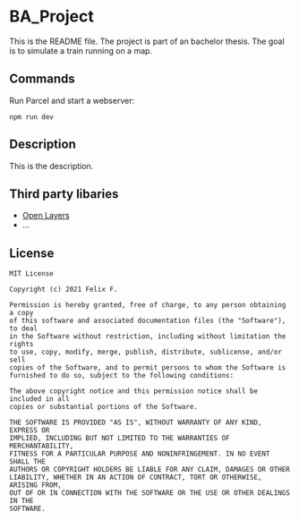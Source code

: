 # BA_Project

This is the README file. The project is part of an bachelor thesis. The goal is to simulate a train running on a map.

## Commands

Run Parcel and start a webserver:
```
npm run dev
```

## Description

This is the description.

## Third party libaries

- [Open Layers](https://github.com/openlayers/openlayers)
- ...

## License

    MIT License

    Copyright (c) 2021 Felix F.

    Permission is hereby granted, free of charge, to any person obtaining a copy
    of this software and associated documentation files (the "Software"), to deal
    in the Software without restriction, including without limitation the rights
    to use, copy, modify, merge, publish, distribute, sublicense, and/or sell
    copies of the Software, and to permit persons to whom the Software is
    furnished to do so, subject to the following conditions:

    The above copyright notice and this permission notice shall be included in all
    copies or substantial portions of the Software.

    THE SOFTWARE IS PROVIDED "AS IS", WITHOUT WARRANTY OF ANY KIND, EXPRESS OR
    IMPLIED, INCLUDING BUT NOT LIMITED TO THE WARRANTIES OF MERCHANTABILITY,
    FITNESS FOR A PARTICULAR PURPOSE AND NONINFRINGEMENT. IN NO EVENT SHALL THE
    AUTHORS OR COPYRIGHT HOLDERS BE LIABLE FOR ANY CLAIM, DAMAGES OR OTHER
    LIABILITY, WHETHER IN AN ACTION OF CONTRACT, TORT OR OTHERWISE, ARISING FROM,
    OUT OF OR IN CONNECTION WITH THE SOFTWARE OR THE USE OR OTHER DEALINGS IN THE
    SOFTWARE.
